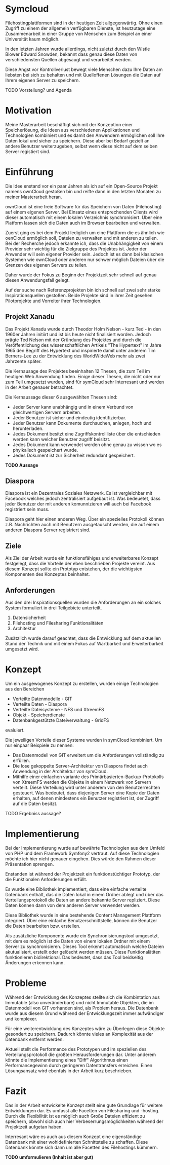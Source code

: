 # Symcloud

Filehostingplattformen sind in der heutigen Zeit allgegenwärtig. Ohne einen Zugriff zu einem
der allgemein verfügbaren Dienste, ist heutzutage eine Zusammenarbeit in einer Gruppe von
Menschen zum Beispiel an einer Universität kaum möglich.

In den letzten Jahren wurde allerdings, nicht zuletzt durch den Wistle Blower Edward Snowden,
bekannt dass genau diese Daten von verschiedensten Quellen abgesaugt und verarbeitet werden.
 
Diese Angst vor Kontrollverlust bewegt viele Menschen dazu Ihre Daten am liebsten bei sich zu
behalten und mit Quelloffenen Lösungen die Daten auf Ihrem eigenen Server zu speichern.

TODO Vorstellung? und Agenda

# Motivation

Meine Masterarbeit beschäftigt sich mit der Konzeption einer Speicherlösung, die Ideen aus
verschiedenen Applikationen und Technologien kombiniert und es damit den Anwendern ermöglichen
soll Ihre Daten lokal und sicher zu speichern. Diese aber bei Bedarf gezielt an andere
Benutzer weiterzugeben, selbst wenn diese nicht auf dem selben Server registiert sind.

# Einführung

Die Idee enstand vor ein paar Jahren als ich auf ein Open-Source Projekt namens ownCloud
gestoßen bin und reifte dann in den letzten Monaten zu meiner Masterarbeit heran. 

ownCloud ist eine freie Software für das Speichern von Daten (Filehosting) auf einem eigenen
Server. Bei Einsatz eines entsprechenden Clients wird dieser automatisch mit einem lokalen
Verzeichnis synchronisiert. Über eine Platform lassen sich die Daten auch im Browser bearbeiten
und verwalten.

Zuerst ging es bei dem Projekt lediglich um eine Plattform die es ähnlich wie oenCloud ermöglich
soll, Dateien zu verwalten und mit anderen zu teilen. Bei der Recherche jedoch erkannte ich,
dass die Unabhängigkeit von einem Provider sehr wichtig für die Zielgruppe des Projektes ist.
Jeder der Anwender will sein eigener Provider sein. Jedoch ist es dann bei klasischen Systemen
wie ownCloud oder anderen nur schwer möglich Dateien über die Grenzen des eigenen Servers zu
teilen.

Daher wurde der Fokus zu Beginn der Projektzeit sehr schnell auf genau diesen Anwendungsfall
gelegt.

Auf der suche nach Referenzprojekten bin ich schnell auf zwei sehr starke Inspirationsquellen
gestoßen. Beide Projekte sind in ihrer Zeit gesehen Pilotprojekte und Vorreiter ihrer 
Technologien.

## Projekt Xanadu

Das Projekt Xanadu wurde durch Theodor Holm Nelson - kurz Ted - in den 1960er Jahren initiirt
und ist bis heute nicht finalisiert worden. Jedoch prägte Ted Nelson mit der Gründung des
Projektes und durch die Veröffentlichung des wissenschaftlichen Artikels "The Hypertext" im
Jahre 1965 den Begriff des Hypertext und inspirierte damit unter anderem Tim Berners-Lee zu
der Entwicklung des WorldWideWeb mehr als zwei Jahrzente später.

Die Kernausage des Projektes beeinhalten 12 Thesen, die zum Teil im heutigen Web Anwendung
finden. Einige dieser Thesen, die nicht oder nur zum Teil umgesetzt wurden, sind für symCloud
sehr Interresant und werden in der Arbeit genauer betrachtet.

Die Kernaussage dieser 6 ausgewählten Thesen sind:

* Jeder Server kann unabhängig und in einem Verbund von gleichwertigen Servern arbeiten.
* Jeder Benutzer ist sicher und eindeutig identifizierbar.
* Jeder Benutzer kann Dokumente durchsuchen, anlegen, hoch und herunterladen.
* Jedes Dokument besitzt eine Zugriffskontrollliste über die entschieden werden kann welcher
  Benutzer zugriff beisitzt.
* Jedes Dokument kann verwendet werden ohne genau zu wissen wo es phyikalisch gespeichert wurde.
* Jedes Dokument ist zur Sicherheit redundant gespeichert.

__TODO Aussage__

## Diaspora

Diaspora ist ein Dezentrales Soziales Netzwerk. Es ist vergleichbar mit Facebook welches
jedoch zentralisiert aufgebaut ist. Was bedeuetet, dass jeder Benutzer der mit anderen
komunnizieren will auch bei Facebook registriert sein muss.

Diaspora geht hier einen anderen Weg. Über ein spezielles Protokoll können z.B. Nachrichten
auch mit Benutzern ausgetauscht werden, die auf einem anderen Diaspora Server registriert
sind.

## Ziele

Als Ziel der Arbeit wurde ein funktionsfähiges und erweiterbares Konzept festgelegt, dass
die Vorteile der eben beschrieben Projekte vereint. Aus diesem Konzept sollte ein Prototyp
entstehen, der die wichtigsten Komponenten des Konzeptes beinhaltet. 

## Anforderungen

Aus den drei Inspirationsquellen wurden die Anforderungen an ein solches System formuliert
in drei Teilgebiete unterteilt.

1. Datensicherheit
2. Filehosting und Filesharing Funktionalitäten
3. Architektur

Zusätzlich wurde darauf geachtet, dass die Entwicklung auf dem aktuellen Stand der Technik
und mit einem Fokus auf Wartbarkeit und Erweiterbarkeit umgesetzt wird. 

# Konzept

Um ein ausgewogenes Konzept zu erstellen, wurden einige Technologien aus den Bereichen

* Verteilte Datenmodelle - GIT
* Verteilte Daten - Diaspora
* Verteilte Dateisysteme - NFS und XtreemFS
* Objekt - Speicherdienste
* Datenbankgestützte Dateiverwaltung - GridFS

evaluiert.

Die jeweiligen Vorteile dieser Systeme wurden in symCloud kombiniert. Um nur einpaar Beispiele 
zu nennen:

* Das Datenmodell von GIT erweitert um die Anforderungen vollständig zu erfüllen.
* Die lose gekoppelte Server-Architektur von Diaspora findet auch Anwendung in der Architektur
  von symCloud.
* Mithilfe einer einfachen variante des Primärbasierten-Backup-Protokolls von XtreemFS werden
  die Objekte in einem Netzwerk von Servern verteilt. Diese Verteilung wird unter anderem von
  den Benutzerrechten gesteuert. Was bedeutet, dass diejenigen Server eine Kopie der Daten
  erhalten, auf denen mindestens ein Benutzer registriert ist, der Zugriff auf die Daten besitzt.  

TODO Ergebniss aussage?
 
# Implementierung

Bei der Implementierung wurde auf bewährte Technologien aus dem Umfeld von PHP und dem Framework
Symfony2 vertraut. Auf diese Technologien möchte ich hier nicht genauer eingehen. Dies würde den
Rahmen dieser Präsentation sprengen.
 
Enstanden ist während der Projektzeit ein funktionstüchtiger Prototyp, der die Funktionalen
Anforderungen erfüllt.

Es wurde eine Bibliothek implementiert, dass eine einfache verteilte Datenbank enthält, das die
Daten lokal in einem Ordner ablegt und über das Verteilungsprotokoll die Daten an andere bekannte
Server repliziert. Diese Daten können dann von dem anderen Server verwendet werden.

Diese Bibliothek wurde in eine bestehende Content Management Plattform integriert. Über eine
einfache Benutzerschnittstelle, können die Benutzer die Daten bearbeiten bzw. erstellen.

Als zusätzliche Komponente wurde ein Synchronisierungstool umgesetzt, mit dem es möglich ist die
Daten von einem lokalen Ordner mit einem Server zu synchronisieren. Dieses Tool erkennt automatisch
welche Dateien akutualisiert, erstellt oder gelöscht werden müssen. Diese Funktionalätiten
funktionieren bidirektional. Das bedeutet, dass das Tool beidseitig Änderungen erkennen kann.

# Probleme

Während der Entwicklung des Konzeptes stellte sich die Kombintation aus Immutable (also unveränderbare)
und nicht Immutable Objekten, die im Datenmodell von GIT vorhanden sind, als Problem heraus. Die
Datenbank wurde aus diesem Grund während der Entwicklungszeit immer aufwändiger und komplexer.

Für eine weiterentwicklung des Konzeptes wäre zu Überlegen diese Objekte gesondert zu speichern.
Dadurch könnte vieles an Komplexität aus der Datenbank entfernt werden. 

Aktuell stellt die Performance des Prototypen und im speziellen des Verteilungsprotokoll die größten
Herausforderungen dar. Unter anderem könnte die Implementierung eines "Diff" Algorithmus einen
Performancegewinn durch geringeren Datentransfers erreichen. Einen Lösungsansatz wird ebenfals in der
Arbeit kurz beschrieben.

# Fazit

Das in der Arbeit entwickelte Konzept stellt eine gute Grundlage für weitere Entwicklungen dar. Es
umfasst alle Facetten von Filesharing und -hosting. Durch die Flexibilität ist es möglich auch Große
Dateien effizient zu speichern, obwohl sich auch hier Verbeserrungsmöglichkeiten während der
Projektzeit aufgetan haben.

Interresant wäre es auch aus diesem Konzept eine eigenständige Datenbank mit einer wohldefinierten
Schnittstelle zu schaffen. Diese Datenbank könnte sich dann um alle Facetten des Filehostings kümmern.

__TODO umformulieren (Inhalt ist aber gut)__
